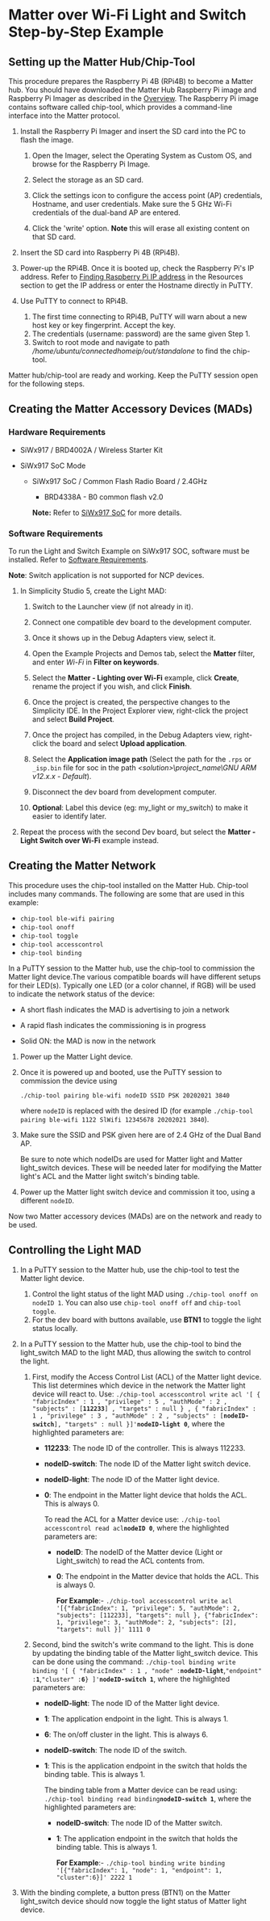 # Matter over Wi-Fi Light and Switch Step-by-Step Example

## Setting up the Matter Hub/Chip-Tool

This procedure prepares the Raspberry Pi 4B (RPi4B) to become a Matter hub. You should have downloaded the Matter Hub Raspberry Pi image and Raspberry Pi Imager as described in the [Overview](/matter/{build-docspace-version}/matter-overview). The Raspberry Pi image contains software called chip-tool, which provides a command-line interface into the Matter protocol.

1. Install the Raspberry Pi Imager and insert the SD card into the PC to flash the image.

   1. Open the Imager, select the Operating System as Custom OS, and browse for the Raspberry Pi Image.

   2. Select the storage as an SD card.

   3. Click the settings icon to configure the access point (AP) credentials, Hostname, and user credentials. Make sure the 5 GHz Wi-Fi credentials of the dual-band AP are entered.

   4. Click the 'write' option. **Note** this will erase all existing content on that SD card.

2. Insert the SD card into Raspberry Pi 4B (RPi4B).

3. Power-up the RPi4B. Once it is booted up, check the Raspberry Pi's IP address. Refer to [Finding Raspberry Pi IP address](/matter/{build-docspace-version}/matter-references/find-raspi) in the Resources section to get the IP address or enter the Hostname directly in PuTTY.

4. Use PuTTY to connect to RPi4B.

   1. The first time connecting to RPi4B, PuTTY will warn about a new host key or key fingerprint. Accept the key.
   2. The credentials (username: password) are the same given Step 1.
   3. Switch to root mode and navigate to path _/home/ubuntu/connectedhomeip/out/standalone_ to find the chip-tool.

Matter hub/chip-tool are ready and working. Keep the PuTTY session open for the following steps.

## Creating the Matter Accessory Devices (MADs)

### Hardware Requirements

- SiWx917 / BRD4002A / Wireless Starter Kit
- SiWx917 SoC Mode

  - SiWx917 SoC / Common Flash Radio Board / 2.4GHz

    - BRD4338A - B0 common flash v2.0

    **Note:**
    Refer to [SiWx917 SoC](https://www.silabs.com/development-tools/wireless/wi-fi/siwx917-pro-kit?tab=techdocs) for more details.

### Software Requirements

To run the Light and Switch Example on SiWx917 SOC, software must be installed. Refer to [Software Requirements](/matter/{build-docspace-version}/matter-prerequisites/software-requirements).

**Note**: Switch application is not supported for NCP devices.

1. In Simplicity Studio 5, create the Light MAD:

   1. Switch to the Launcher view (if not already in it).

   2. Connect one compatible dev board to the development computer.

   3. Once it shows up in the Debug Adapters view, select it.

   4. Open the Example Projects and Demos tab, select the **Matter** filter, and enter _Wi-Fi_ in **Filter on keywords**.

   5. Select the **Matter - Lighting over Wi-Fi** example, click **Create**, rename the project if you wish, and click **Finish**.

   6. Once the project is created, the perspective changes to the Simplicity IDE. In the Project Explorer view, right-click the project and select **Build Project**.

   7. Once the project has compiled, in the Debug Adapters view, right-click the board and select **Upload application**.

   8. Select the **Application image path** (Select the path for the `.rps` or `_isp.bin` file for soc in the path _\<solution\>\project_name\GNU ARM v12.x.x - Default_).

   9. Disconnect the dev board from development computer.

   10. **Optional**: Label this device (eg: my_light or my_switch) to make it easier to identify later.

2. Repeat the process with the second Dev board, but select the **Matter - Light Switch over Wi-Fi** example instead.

## Creating the Matter Network

This procedure uses the chip-tool installed on the Matter Hub. Chip-tool includes many commands. The following are some that are used in this example:

- `chip-tool ble-wifi pairing`
- `chip-tool onoff`
- `chip-tool toggle`
- `chip-tool accesscontrol`
- `chip-tool binding`

In a PuTTY session to the Matter hub, use the chip-tool to commission the Matter light device.The various compatible boards will have different setups for their LED(s). Typically one LED (or a color channel, if RGB) will be used to indicate the network status of the device:

- A short flash indicates the MAD is advertising to join a network

- A rapid flash indicates the commissioning is in progress

- Solid ON: the MAD is now in the network

1. Power up the Matter Light device.

2. Once it is powered up and booted, use the PuTTY session to commission the device using

   `./chip-tool pairing ble-wifi nodeID SSID PSK 20202021 3840`

   where `nodeID` is replaced with the desired ID (for example `./chip-tool pairing ble-wifi 1122 SlWifi 12345678 20202021 3840`).

3. Make sure the SSID and PSK given here are of 2.4 GHz of the Dual Band AP.

   Be sure to note which nodeIDs are used for Matter light and Matter light_switch devices. These will be needed later for modifying the Matter light's ACL and the Matter light switch's binding table.

4. Power up the Matter light switch device and commission it too, using a different `nodeID`.

Now two Matter accessory devices (MADs) are on the network and ready to be used.

## Controlling the Light MAD

1. In a PuTTY session to the Matter hub, use the chip-tool to test the Matter light device.

   1. Control the light status of the light MAD using `./chip-tool onoff on nodeID 1`. You can also use `chip-tool onoff off` and `chip-tool toggle`.
   2. For the dev board with buttons available, use **BTN1** to toggle the light status locally.

2. In a PuTTY session to the Matter hub, use the chip-tool to bind the light_switch MAD to the light MAD, thus allowing the switch to control the light.

   1. First, modify the Access Control List (ACL) of the Matter light device. This list determines which device in the network the Matter light device will react to. Use: `./chip-tool accesscontrol write acl '[ { "fabricIndex" : 1 , "privilege" : 5 , "authMode" : 2 , "subjects" : [`**`112233`**`] , "targets" : null } , { "fabricIndex" : 1 , "privilege" : 3 , "authMode" : 2 , "subjects" : [`**`nodeID-switch`**`], "targets" : null }]'`**`nodeID-light 0`**, where the highlighted parameters are:

      - **112233**: The node ID of the controller. This is always 112233.

      - **nodeID-switch**: The node ID of the Matter light switch device.

      - **nodeID-light**: The node ID of the Matter light device.

      - **0**: The endpoint in the Matter light device that holds the ACL. This is always 0.

        To read the ACL for a Matter device use: `./chip-tool accesscontrol read acl`**`nodeID 0`**, where the highlighted parameters are:

        - **nodeID**: The nodeID of the Matter device (Light or Light_switch) to read the ACL contents from.

        - **0**: The endpoint in the Matter device that holds the ACL. This is always 0.

          **For Example**:- `./chip-tool accesscontrol write acl '[{"fabricIndex": 1, "privilege": 5, "authMode": 2, "subjects": [112233], "targets": null }, {"fabricIndex": 1, "privilege": 3, "authMode": 2, "subjects": [2], "targets": null }]' 1111 0`

   2. Second, bind the switch's write command to the light. This is done by updating the binding table of the Matter light_switch device. This can be done using the command: `./chip-tool binding write binding '[ { "fabricIndex" : 1 , "node" :`**`nodeID-light`**,`"endpoint" :`**`1`**,`"cluster" :`**`6`**`} ]'`**`nodeID-switch 1`**, where the highlighted parameters are:

      - **nodeID-light**: The node ID of the Matter light device.

      - **1**: The application endpoint in the light. This is always 1.

      - **6**: The on/off cluster in the light. This is always 6.

      - **nodeID-switch**: The node ID of the switch.

      - **1**: This is the application endpoint in the switch that holds the binding table. This is always 1.

        The binding table from a Matter device can be read using: `./chip-tool binding read binding`**`nodeID-switch 1`**, where the highlighted parameters are:

        - **nodeID-switch**: The node ID of the Matter switch.

        - **1**: The application endpoint in the switch that holds the binding table. This is always 1.

          **For Example**:- `./chip-tool binding write binding '[{"fabricIndex": 1, "node": 1, "endpoint": 1, "cluster":6}]' 2222 1`

3. With the binding complete, a button press (BTN1) on the Matter light_switch device should now toggle the light status of Matter light device.
